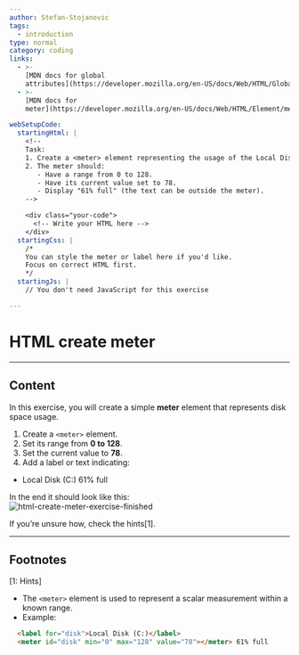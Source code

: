 ```yaml
---
author: Stefan-Stojanovic
tags:
  - introduction
type: normal
category: coding
links:
  - >-
    [MDN docs for global
    attributes](https://developer.mozilla.org/en-US/docs/Web/HTML/Global_attributes){website}
  - >-
    [MDN docs for
    meter](https://developer.mozilla.org/en-US/docs/Web/HTML/Element/meter){website}

webSetupCode:
  startingHtml: |
    <!-- 
    Task:
    1. Create a <meter> element representing the usage of the Local Disk (C:) drive.
    2. The meter should:
       - Have a range from 0 to 128.
       - Have its current value set to 78.
       - Display "61% full" (the text can be outside the meter).
    -->

    <div class="your-code">
      <!-- Write your HTML here -->
    </div>
  startingCss: |
    /* 
    You can style the meter or label here if you'd like.
    Focus on correct HTML first.
    */
  startingJs: |
    // You don't need JavaScript for this exercise

---
```


# HTML create meter

---

## Content

In this exercise, you will create a simple **meter** element that represents disk space usage.  

1. Create a `<meter>` element.  
2. Set its range from **0 to 128**.  
3. Set the current value to **78**.  
4. Add a label or text indicating:  
  - Local Disk (C:) 61% full  

In the end it should look like this:  
![html-create-meter-exercise-finished](https://img.enkipro.com/6c31d5fdbe4b842ff0d93f4928831a16.png)

If you’re unsure how, check the hints[1].

---

## Footnotes

[1: Hints]
- The `<meter>` element is used to represent a scalar measurement within a known range.  
- Example:  
```html
  <label for="disk">Local Disk (C:)</label>
  <meter id="disk" min="0" max="128" value="78"></meter> 61% full
```